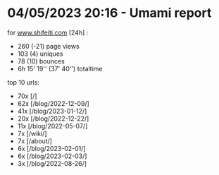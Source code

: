 # 04/05/2023 20:16 - Umami report
for www.shifeiti.com [24h] :

 - 260 (-21) page views
 - 103 (4) uniques
 - 78 (10) bounces
 - 6h 15' 19'' (37' 40'') totaltime


top 10 urls:
 - 70x [/]
 - 62x [/blog/2022-12-09/]
 - 41x [/blog/2023-01-12/]
 - 20x [/blog/2022-12-22/]
 - 11x [/blog/2022-05-07/]
 - 7x [/wiki/]
 - 7x [/about/]
 - 6x [/blog/2023-02-01/]
 - 6x [/blog/2023-02-03/]
 - 3x [/blog/2022-08-26/]


